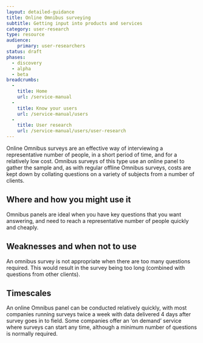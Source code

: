 ```yaml
---
layout: detailed-guidance
title: Online Omnibus surveying
subtitle: Getting input into products and services
category: user-research
type: resource
audience: 
    primary: user-researchers 
status: draft
phases:
  - discovery
  - alpha
  - beta
breadcrumbs:
  -
    title: Home
    url: /service-manual
  -
    title: Know your users
    url: /service-manual/users
  -
    title: User research
    url: /service-manual/users/user-research
---
```

    
Online Omnibus surveys are an effective way of interviewing a representative number of people, in a short period of time, and for a relatively low cost. Omnibus surveys of this type use an online panel to gather the sample and, as with regular offline Omnibus surveys, costs are kept down by collating questions on a variety of subjects from a number of clients. 

## Where and how you might use it

Omnibus panels are ideal when you have key questions that you want answering, and need to reach a representative number of people quickly and cheaply.

## Weaknesses and when not to use

An omnibus survey is not appropriate when there are too many questions required. This would result in the survey being too long (combined with questions from other clients).

## Timescales

An online Omnibus panel can be conducted relatively quickly, with most companies running surveys twice a week with data delivered 4 days after survey goes in to field. Some companies offer an ‘on demand’ service where surveys can start any time, although a minimum number of questions is normally required.
